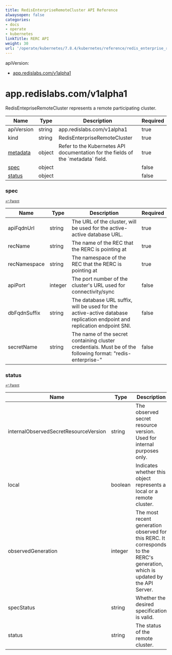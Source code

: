 ```yaml
---
title: RedisEnterpriseRemoteCluster API Reference
alwaysopen: false
categories:
- docs
- operate
- kubernetes
linkTitle: RERC API
weight: 30
url: '/operate/kubernetes/7.8.4/kubernetes/reference/redis_enterprise_remote_cluster_api/'
---
```


apiVersion:


- [app.redislabs.com/v1alpha1](#appredislabscomv1alpha1)




# app.redislabs.com/v1alpha1




RedisEntepriseRemoteCluster represents a remote participating cluster.

<table>
    <thead>
        <tr>
            <th>Name</th>
            <th>Type</th>
            <th>Description</th>
            <th>Required</th>
        </tr>
    </thead>
    <tbody><tr>
      <td>apiVersion</td>
      <td>string</td>
      <td>app.redislabs.com/v1alpha1</td>
      <td>true</td>
      </tr>
      <tr>
      <td>kind</td>
      <td>string</td>
      <td>RedisEnterpriseRemoteCluster</td>
      <td>true</td>
      </tr>
      <tr>
      <td><a href="https://kubernetes.io/docs/reference/generated/kubernetes-api/v1.27/#objectmeta-v1-meta">metadata</a></td>
      <td>object</td>
      <td>Refer to the Kubernetes API documentation for the fields of the `metadata` field.</td>
      <td>true</td>
      </tr><tr>
        <td><a href="#spec">spec</a></td>
        <td>object</td>
        <td>
          <br/>
        </td>
        <td>false</td>
      </tr><tr>
        <td><a href="#status">status</a></td>
        <td>object</td>
        <td>
          <br/>
        </td>
        <td>false</td>
      </tr></tbody>
</table>


### spec
<sup><sup>[↩ Parent](#)</sup></sup>



<table>
    <thead>
        <tr>
            <th>Name</th>
            <th>Type</th>
            <th>Description</th>
            <th>Required</th>
        </tr>
    </thead>
    <tbody><tr>
        <td>apiFqdnUrl</td>
        <td>string</td>
        <td>
          The URL of the cluster, will be used for the active-active database URL.<br/>
        </td>
        <td>true</td>
      </tr><tr>
        <td>recName</td>
        <td>string</td>
        <td>
          The name of the REC that the RERC is pointing at<br/>
        </td>
        <td>true</td>
      </tr><tr>
        <td>recNamespace</td>
        <td>string</td>
        <td>
          The namespace of the REC that the RERC is pointing at<br/>
        </td>
        <td>true</td>
      </tr><tr>
        <td>apiPort</td>
        <td>integer</td>
        <td>
          The port number of the cluster's URL used for connectivity/sync<br/>
        </td>
        <td>false</td>
      </tr><tr>
        <td>dbFqdnSuffix</td>
        <td>string</td>
        <td>
          The database URL suffix, will be used for the active-active database replication endpoint and replication endpoint SNI.<br/>
        </td>
        <td>false</td>
      </tr><tr>
        <td>secretName</td>
        <td>string</td>
        <td>
          The name of the secret containing cluster credentials. Must be of the following format: "redis-enterprise-<RERC name>"<br/>
        </td>
        <td>false</td>
      </tr></tbody>
</table>


### status
<sup><sup>[↩ Parent](#)</sup></sup>



<table>
    <thead>
        <tr>
            <th>Name</th>
            <th>Type</th>
            <th>Description</th>
            <th>Required</th>
        </tr>
    </thead>
    <tbody><tr>
        <td>internalObservedSecretResourceVersion</td>
        <td>string</td>
        <td>
          The observed secret resource version. Used for internal purposes only.<br/>
        </td>
        <td>false</td>
      </tr><tr>
        <td>local</td>
        <td>boolean</td>
        <td>
          Indicates whether this object represents a local or a remote cluster.<br/>
        </td>
        <td>false</td>
      </tr><tr>
        <td>observedGeneration</td>
        <td>integer</td>
        <td>
          The most recent generation observed for this RERC. It corresponds to the RERC's generation, which is updated by the API Server.<br/>
        </td>
        <td>false</td>
      </tr><tr>
        <td>specStatus</td>
        <td>string</td>
        <td>
          Whether the desired specification is valid.<br/>
        </td>
        <td>false</td>
      </tr><tr>
        <td>status</td>
        <td>string</td>
        <td>
          The status of the remote cluster.<br/>
        </td>
        <td>false</td>
      </tr></tbody>
</table>
